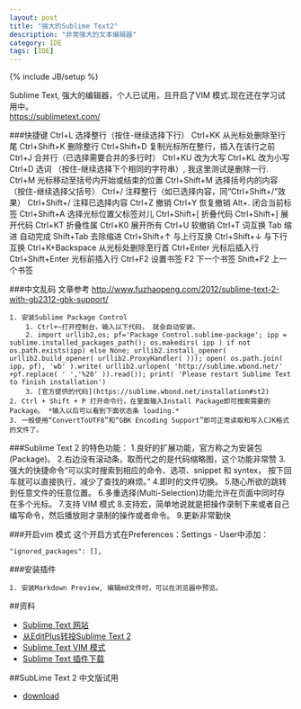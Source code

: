 ```yaml
---
layout: post
title: "强大的Sublime Text2"
description: "非常强大的文本编辑器"
category: IDE
tags: [IDE]
---
```

{% include JB/setup %}


Sublime Text, 强大的编辑器，个人已试用，且开启了VIM 模式.现在还在学习试用中。<br/>
https://sublimetext.com/


###快捷键
    Ctrl+L 选择整行（按住-继续选择下行）
    Ctrl+KK 从光标处删除至行尾
    Ctrl+Shift+K 删除整行
    Ctrl+Shift+D 复制光标所在整行，插入在该行之前
    Ctrl+J 合并行（已选择需要合并的多行时）
    Ctrl+KU 改为大写
    Ctrl+KL 改为小写
    Ctrl+D 选词 （按住-继续选择下个相同的字符串）, 我这里测试是删除一行.
    Ctrl+M 光标移动至括号内开始或结束的位置
    Ctrl+Shift+M 选择括号内的内容（按住-继续选择父括号）
    Ctrl+/ 注释整行（如已选择内容，同“Ctrl+Shift+/”效果）
    Ctrl+Shift+/ 注释已选择内容
    Ctrl+Z 撤销 
    Ctrl+Y 恢复撤销
    Alt+. 闭合当前标签
    Ctrl+Shift+A 选择光标位置父标签对儿
    Ctrl+Shift+[ 折叠代码
    Ctrl+Shift+] 展开代码
    Ctrl+KT 折叠性属
    Ctrl+K0 展开所有
    Ctrl+U 软撤销
    Ctrl+T 词互换
    Tab 缩进 自动完成
    Shift+Tab 去除缩进
    Ctrl+Shift+↑ 与上行互换
    Ctrl+Shift+↓ 与下行互换
    Ctrl+K+Backspace 从光标处删除至行首
    Ctrl+Enter 光标后插入行
    Ctrl+Shift+Enter 光标前插入行
    Ctrl+F2 设置书签
    F2 下一个书签
    Shift+F2 上一个书签

###中文乱码
文章参考 http://www.fuzhaopeng.com/2012/sublime-text-2-with-gb2312-gbk-support/

    1. 安装Sublime Package Control
        1. Ctrl+~打开控制台，输入以下代码， 就会自动安装。
        2. import urllib2,os; pf='Package Control.sublime-package'; ipp = sublime.installed_packages_path(); os.makedirs( ipp ) if not os.path.exists(ipp) else None; urllib2.install_opener( urllib2.build_opener( urllib2.ProxyHandler( ))); open( os.path.join( ipp, pf), 'wb' ).write( urllib2.urlopen( 'http://sublime.wbond.net/' +pf.replace( ' ','%20' )).read()); print( 'Please restart Sublime Text to finish installation')
        3. [官方提供的代码](https://sublime.wbond.net/installation#st2)
    2. Ctrl + Shift + P 打开命令行，在里面输入Install Package即可搜索需要的Package。 *输入以后可以看到下面状态条 loading.*
    3. 一般使用“ConvertToUTF8”和“GBK Encoding Support”即可正常读取和写入CJK格式的文件了。
    


###Sublime Text 2 的特色功能：
    1.良好的扩展功能，官方称之为安装包(Package)。
    2.右边没有滚动条，取而代之的是代码缩略图，这个功能非常赞
    3.强大的快捷命令“可以实时搜索到相应的命令、选项、snippet 和 syntex， 按下回车就可以直接执行，减少了查找的麻烦。”
    4.即时的文件切换。
    5.随心所欲的跳转到任意文件的任意位置。
    6.多重选择(Multi-Selection)功能允许在页面中同时存在多个光标。
    7.支持 VIM 模式
    8.支持宏，简单地说就是把操作录制下来或者自己编写命令，然后播放刚才录制的操作或者命令。
    9.更新非常勤快


###开启vim 模式
这个开启方式在Preferences：Settings - User中添加：<br/>

    "ignored_packages": [],

###安装插件

    1. 安装Markdown Preview, 编辑md文件时，可以在浏览器中预览。


##资料
- [Sublime Text 网站]
- [从EditPlus转投Sublime Text 2]
- [Sublime Text VIM 模式]
- [Sublime Text 插件下载]

##SubLime Text 2 中文版试用
- [download]






[Sublime Text 网站]:http://www.sublimetext.com/
[从EditPlus转投Sublime Text 2]:http://android3g.diandian.com/post/2013-03-07/40048382655
[Sublime Text VIM 模式]:http://www.cnblogs.com/leohxj/archive/2012/05/23/2514956.html
[Sublime Text 插件下载]:http://wbond.net/sublime_packages
[download]:http://pan.baidu.com/share/link?shareid=3722064749&uk=2686104131
[官方提供的代码]:https://sublime.wbond.net/installation#st2
